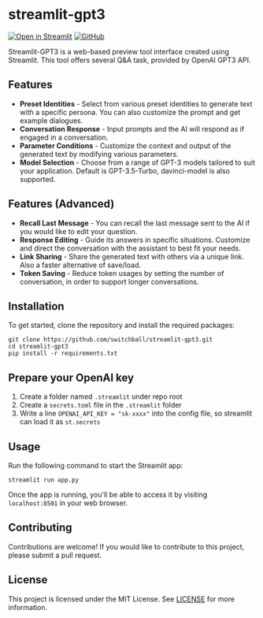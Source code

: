 # streamlit-gpt3
[![Open in Streamlit][share_badge]][share_link] [![GitHub][github_badge]][github_link]

Streamlit-GPT3 is a web-based preview tool interface created using Streamlit. This tool offers  several Q&amp;A task, provided by OpenAI GPT3 API.

## Features

* **Preset Identities** - Select from various preset identities to generate text with a specific persona. You can also customize the prompt and get example dialogues.
* **Conversation Response** - Input prompts and the AI will respond as if engaged in a conversation.
* **Parameter Conditions** - Customize the context and output of the generated text by modifying various parameters.
* **Model Selection** - Choose from a range of GPT-3 models tailored to suit your application.  Default is GPT-3.5-Turbo, davinci-model is also supported.

## Features (Advanced)
* **Recall Last Message** - You can recall the last message sent to the AI if you would like to edit your question.
* **Response Editing** - Guide its answers in specific situations. Customize and direct the conversation with the assistant to best fit your needs.
* **Link Sharing** - Share the generated text with others via a unique link. Also a faster alternative of save/load.
* **Token Saving** - Reduce token usages by setting the number of conversation, in order to support longer conversations. 

## Installation

To get started, clone the repository and install the required packages:
```
git clone https://github.com/switchball/streamlit-gpt3.git
cd streamlit-gpt3
pip install -r requirements.txt
```

## Prepare your OpenAI key

1. Create a folder named `.streamlit` under repo root
2. Create a `secrets.toml` file in the `.streamlit` folder
3. Write a line `OPENAI_API_KEY = "sk-xxxx"` into the config file, so streamlit can load it as `st.secrets`

## Usage

Run the following command to start the Streamlit app:
```
streamlit run app.py
```

Once the app is running, you'll be able to access it by visiting `localhost:8501` in your web browser.

## Contributing

Contributions are welcome! If you would like to contribute to this project, please submit a pull request. 

## License

This project is licensed under the MIT License. See [LICENSE](LICENSE) for more information.

[share_badge]: https://static.streamlit.io/badges/streamlit_badge_black_white.svg
[share_link]: https://playgpt3.streamlit.app/

[github_badge]: https://badgen.net/badge/icon/GitHub?icon=github&color=black&label
[github_link]: https://github.com/switchball/streamlit-gpt3
